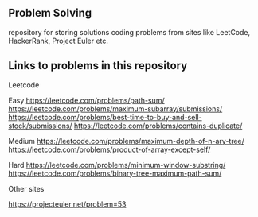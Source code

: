 ## Problem Solving

repository for storing solutions coding problems from sites like LeetCode, HackerRank, Project Euler etc.

## Links to problems in this repository

Leetcode

Easy
https://leetcode.com/problems/path-sum/
https://leetcode.com/problems/maximum-subarray/submissions/
https://leetcode.com/problems/best-time-to-buy-and-sell-stock/submissions/
https://leetcode.com/problems/contains-duplicate/

Medium
https://leetcode.com/problems/maximum-depth-of-n-ary-tree/
https://leetcode.com/problems/product-of-array-except-self/

Hard
https://leetcode.com/problems/minimum-window-substring/
https://leetcode.com/problems/binary-tree-maximum-path-sum/

Other sites

https://projecteuler.net/problem=53
